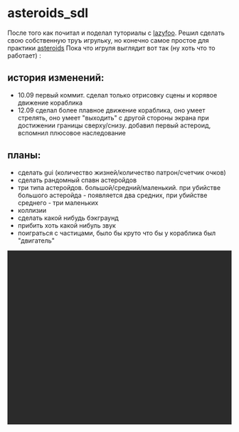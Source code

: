 # asteroids_sdl
После того как почитал и поделал туториалы с [lazyfoo](https://lazyfoo.net/tutorials/SDL/index.php). Решил сделать свою собственную труъ игрульку, но конечно самое простое для практики [asteroids](https://ru.wikipedia.org/wiki/Asteroids)
Пока что игруля выглядит вот так (ну хоть что то работает) :

## история изменений: 
- 10.09 первый коммит. сделал только отрисовку сцены и корявое движение кораблика
- 12.09 сделал более плавное движение кораблика, оно умеет стрелять, оно умеет "выходить" с другой стороны экрана при достижении границы сверху/снизу. добавил первый астероид, вспомнил плюсовое наследование

## планы:
- сделать gui (количество жизней/количество патрон/счетчик очков)
- сделать рандомный спавн астеройдов
- три типа астеройдов. большой/средний/маленький. при убийстве большого астеройда - появляется два средних, при убийстве среднего - три маленьких
- коллизии
- сделать какой нибудь бэкграунд
- прибить хоть какой нибуль звук
- поиграться с частицами, было бы круто что бы у кораблика был "двигатель"

![animation](https://github.com/PeterLavreniuk/asteroids_sdl/blob/master/readme/120920_gplay.gif)
